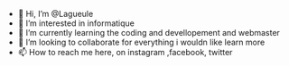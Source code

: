 - 👋 Hi, I’m @Lagueule
- 👀 I’m interested in informatique
- 🌱 I’m currently learning the coding and devellopement and webmaster
- 💞️ I’m looking to collaborate for everything i wouldn like learn more 
- 📫 How to reach me here, on instagram ,facebook, twitter

<!---
Lagueule/Lagueule is a ✨ special ✨ repository because its `README.md` (this file) appears on your GitHub profile.
You can click the Preview link to take a look at your changes.
--->
